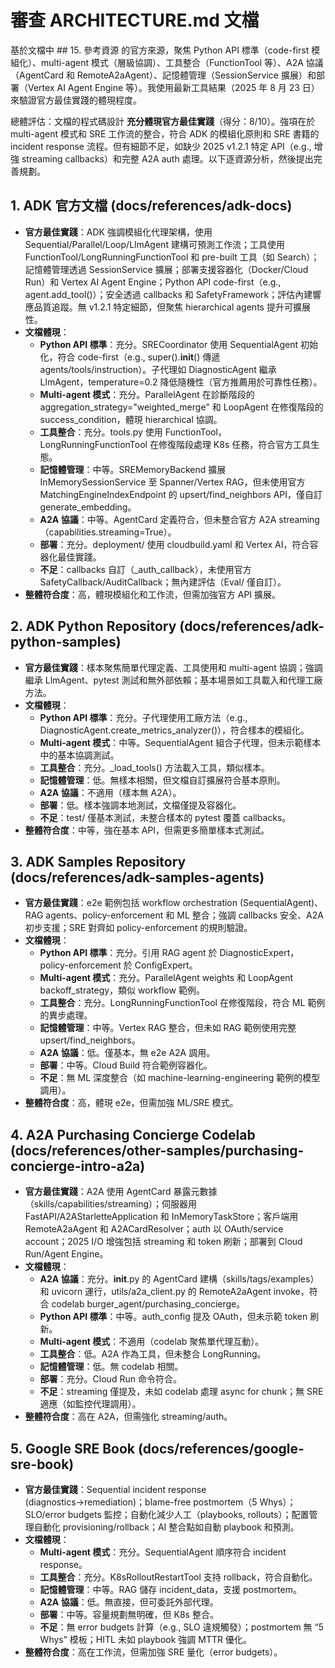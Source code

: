 # 審查 ARCHITECTURE.md 文檔

基於文檔中 ## 15. 參考資源 的官方來源，聚焦 Python API 標準（code-first 模組化）、multi-agent 模式（層級協調）、工具整合（FunctionTool 等）、A2A 協議（AgentCard 和 RemoteA2aAgent）、記憶體管理（SessionService 擴展）和部署（Vertex AI Agent Engine 等）。我使用最新工具結果（2025 年 8 月 23 日）來驗證官方最佳實踐的體現程度。

總體評估：文檔的程式碼設計 **充分體現官方最佳實踐**（得分：8/10）。強項在於 multi-agent 模式和 SRE 工作流的整合，符合 ADK 的模組化原則和 SRE 書籍的 incident response 流程。但有細節不足，如缺少 2025 v1.2.1 特定 API（e.g., 增強 streaming callbacks）和完整 A2A auth 處理。以下逐資源分析，然後提出完善規劃。

## 1. **ADK 官方文檔 (docs/references/adk-docs)**
   - **官方最佳實踐**：ADK 強調模組化代理架構，使用 Sequential/Parallel/Loop/LlmAgent 建構可預測工作流；工具使用 FunctionTool/LongRunningFunctionTool 和 pre-built 工具（如 Search）；記憶體管理透過 SessionService 擴展；部署支援容器化（Docker/Cloud Run）和 Vertex AI Agent Engine；Python API code-first（e.g., agent.add_tool()）；安全透過 callbacks 和 SafetyFramework；評估內建響應品質追蹤。無 v1.2.1 特定細節，但聚焦 hierarchical agents 提升可擴展性。
   - **文檔體現**：
     - **Python API 標準**：充分。SRECoordinator 使用 SequentialAgent 初始化，符合 code-first（e.g., super().__init__() 傳遞 agents/tools/instruction）。子代理如 DiagnosticAgent 繼承 LlmAgent，temperature=0.2 降低隨機性（官方推薦用於可靠性任務）。
     - **Multi-agent 模式**：充分。ParallelAgent 在診斷階段的 aggregation_strategy="weighted_merge" 和 LoopAgent 在修復階段的 success_condition，體現 hierarchical 協調。
     - **工具整合**：充分。tools.py 使用 FunctionTool，LongRunningFunctionTool 在修復階段處理 K8s 任務，符合官方工具生態。
     - **記憶體管理**：中等。SREMemoryBackend 擴展 InMemorySessionService 至 Spanner/Vertex RAG，但未使用官方 MatchingEngineIndexEndpoint 的 upsert/find_neighbors API，僅自訂 generate_embedding。
     - **A2A 協議**：中等。AgentCard 定義符合，但未整合官方 A2A streaming（capabilities.streaming=True）。
     - **部署**：充分。deployment/ 使用 cloudbuild.yaml 和 Vertex AI，符合容器化最佳實踐。
     - **不足**：callbacks 自訂（_auth_callback），未使用官方 SafetyCallback/AuditCallback；無內建評估（Eval/ 僅自訂）。
   - **整體符合度**：高，體現模組化和工作流，但需加強官方 API 擴展。

## 2. **ADK Python Repository (docs/references/adk-python-samples)**
   - **官方最佳實踐**：樣本聚焦簡單代理定義、工具使用和 multi-agent 協調；強調繼承 LlmAgent、pytest 測試和無外部依賴；基本場景如工具載入和代理工廠方法。
   - **文檔體現**：
     - **Python API 標準**：充分。子代理使用工廠方法（e.g., DiagnosticAgent.create_metrics_analyzer()），符合樣本的模組化。
     - **Multi-agent 模式**：中等。SequentialAgent 組合子代理，但未示範樣本中的基本協調測試。
     - **工具整合**：充分。_load_tools() 方法載入工具，類似樣本。
     - **記憶體管理**：低。無樣本相關，但文檔自訂擴展符合基本原則。
     - **A2A 協議**：不適用（樣本無 A2A）。
     - **部署**：低。樣本強調本地測試，文檔僅提及容器化。
     - **不足**：test/ 僅基本測試，未整合樣本的 pytest 覆蓋 callbacks。
   - **整體符合度**：中等，強在基本 API，但需更多簡單樣本式測試。

## 3. **ADK Samples Repository (docs/references/adk-samples-agents)**
   - **官方最佳實踐**：e2e 範例包括 workflow orchestration (SequentialAgent)、RAG agents、policy-enforcement 和 ML 整合；強調 callbacks 安全、A2A 初步支援；SRE 對齊如 policy-enforcement 的規則驗證。
   - **文檔體現**：
     - **Python API 標準**：充分。引用 RAG agent 於 DiagnosticExpert，policy-enforcement 於 ConfigExpert。
     - **Multi-agent 模式**：充分。ParallelAgent weights 和 LoopAgent backoff_strategy，類似 workflow 範例。
     - **工具整合**：充分。LongRunningFunctionTool 在修復階段，符合 ML 範例的異步處理。
     - **記憶體管理**：中等。Vertex RAG 整合，但未如 RAG 範例使用完整 upsert/find_neighbors。
     - **A2A 協議**：低。僅基本，無 e2e A2A 調用。
     - **部署**：中等。Cloud Build 符合範例容器化。
     - **不足**：無 ML 深度整合（如 machine-learning-engineering 範例的模型調用）。
   - **整體符合度**：高，體現 e2e，但需加強 ML/SRE 模式。

## 4. **A2A Purchasing Concierge Codelab (docs/references/other-samples/purchasing-concierge-intro-a2a)**
   - **官方最佳實踐**：A2A 使用 AgentCard 暴露元數據（skills/capabilities/streaming）；伺服器用 FastAPI/A2AStarletteApplication 和 InMemoryTaskStore；客戶端用 RemoteA2aAgent 和 A2ACardResolver；auth 以 OAuth/service account；2025 I/O 增強包括 streaming 和 token 刷新；部署到 Cloud Run/Agent Engine。
   - **文檔體現**：
     - **A2A 協議**：充分。__init__.py 的 AgentCard 建構（skills/tags/examples）和 uvicorn 運行，utils/a2a_client.py 的 RemoteA2aAgent invoke，符合 codelab burger_agent/purchasing_concierge。
     - **Python API 標準**：中等。auth_config 提及 OAuth，但未示範 token 刷新。
     - **Multi-agent 模式**：不適用（codelab 聚焦單代理互動）。
     - **工具整合**：低。A2A 作為工具，但未整合 LongRunning。
     - **記憶體管理**：低。無 codelab 相關。
     - **部署**：充分。Cloud Run 命令符合。
     - **不足**：streaming 僅提及，未如 codelab 處理 async for chunk；無 SRE 適應（如監控代理調用）。
   - **整體符合度**：高在 A2A，但需強化 streaming/auth。

## 5. **Google SRE Book (docs/references/google-sre-book)**
   - **官方最佳實踐**：Sequential incident response (diagnostics→remediation)；blame-free postmortem（5 Whys）；SLO/error budgets 監控；自動化減少人工（playbooks, rollouts）；配置管理自動化 provisioning/rollback；AI 整合點如自動 playbook 和預測。
   - **文檔體現**：
     - **Multi-agent 模式**：充分。SequentialAgent 順序符合 incident response。
     - **工具整合**：充分。K8sRolloutRestartTool 支持 rollback，符合自動化。
     - **記憶體管理**：中等。RAG 儲存 incident_data，支援 postmortem。
     - **A2A 協議**：低。無直接，但可委託外部代理。
     - **部署**：中等。容量規劃無明確，但 K8s 整合。
     - **不足**：無 error budgets 計算（e.g., SLO 違規觸發）；postmortem 無 “5 Whys” 模板；HITL 未如 playbook 強調 MTTR 優化。
   - **整體符合度**：高在工作流，但需加強 SRE 量化（error budgets）。
